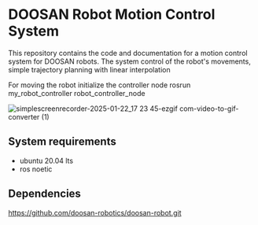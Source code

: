# DOOSAN Robot Motion Control System
This repository contains the code and documentation for a motion control system for DOOSAN robots. The system  control of the robot's movements,  simple trajectory planning with linear interpolation 




For moving the robot initialize the controller node
 rosrun my_robot_controller robot_controller_node

![simplescreenrecorder-2025-01-22_17 23 45-ezgif com-video-to-gif-converter (1)](https://github.com/user-attachments/assets/b6ea01a1-e6ca-4821-9beb-beb53ec150a6)








## System requirements
- ubuntu 20.04 lts
- ros noetic

## Dependencies
https://github.com/doosan-robotics/doosan-robot.git

